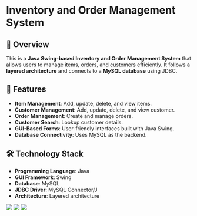 # Inventory and Order Management System

## 📌 Overview
This is a **Java Swing-based Inventory and Order Management System** that allows users to manage items, orders, and customers efficiently. It follows a **layered architecture** and connects to a **MySQL database** using JDBC.

## 🚀 Features
- **Item Management**: Add, update, delete, and view items.
- **Customer Management**: Add, update, delete, and view customer.
- **Order Management**: Create and manage orders.
- **Customer Search**: Lookup customer details.
- **GUI-Based Forms**: User-friendly interfaces built with Java Swing.
- **Database Connectivity**: Uses MySQL as the backend.

## 🛠️ Technology Stack
- **Programming Language**: Java
- **GUI Framework**: Swing
- **Database**: MySQL
- **JDBC Driver**: MySQL Connector/J
- **Architecture**: Layered architecture

<img src="pic/ItemView.png">
<img src="pic/CustomerForm.png">
<img src="pic/PlaceOrderView.png">